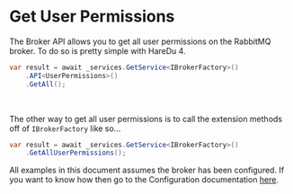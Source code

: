 # Get User Permissions

The Broker API allows you to get all user permissions on the RabbitMQ broker. To do so is pretty simple with HareDu 4.

```c#
var result = await _services.GetService<IBrokerFactory>()
    .API<UserPermissions>()
    .GetAll();
```
<br>

The other way to get all user permissions is to call the extension methods off of ```IBrokerFactory``` like so...

```c#
var result = await _services.GetService<IBrokerFactory>()
    .GetAllUserPermissions();
```

All examples in this document assumes the broker has been configured. If you want to know how then go to the Configuration documentation [here](https://github.com/ahives/HareDu3/blob/master/docs/configuration.md).


